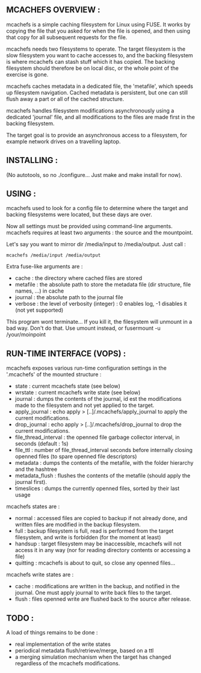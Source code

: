 MCACHEFS OVERVIEW :
-------------------

mcachefs is a simple caching filesystem for Linux using FUSE. It works 
by copying the file that you asked for when the file is opened, and then 
using that copy for all subsequent requests for the file. 

mcachefs needs two filesystems to operate. The target filesystem is the 
slow filesystem you want to cache accesses to, and the backing 
filesystem is where mcachefs can stash stuff which it has copied. The 
backing filesystem should therefore be on local disc, or the whole point 
of the exercise is gone.

mcachefs caches metadata in a dedicated file, the 'metafile', which speeds
up filesystem navigation. Cached metadata is persistent, but one can still
flush away a part or all of the cached structure.

mcachefs handles filesystem modifications asynchronously using a dedicated
'journal' file, and all modifications to the files are made first in the
backing filesystem.

The target goal is to provide an asynchronous access to a filesystem, for
example network drives on a travelling laptop.

INSTALLING :
------------

(No autotools, so no ./configure... Just make and make install for now).

USING :
-------

mcachefs used to look for a config file to determine where the target and
backing filesystems were located, but these days are over.

Now all settings must be provided using command-line arguments. mcachefs
requires at least two arguments : the source and the mountpoint.

Let's say you want to mirror dir /media/input to /media/output.
Just call :
```
mcachefs /media/input /media/output
```

Extra fuse-like arguments are : 
* cache :
  the directory where cached files are stored
* metafile :
 the absolute path to store the metadata file (dir structure, file names, ...) in cache
* journal : the absolute path to the journal file
* verbose : the level of verbosity (integer) : 0 enables log, -1 disables it
  (not yet supported)
  
This program wont terminate... If you kill it, the filesystem will unmount in 
a bad way. Don't do that. Use umount instead, or fusermount -u /your/moinpoint

RUN-TIME INTERFACE (VOPS) :
---------------------------

mcachefs exposes various run-time configuration settings in the '.mcachefs' of
the mounted structure :

 * state : current mcachefs state (see below)
 * wrstate : current mcachefs write state (see below)
 * journal : dumps the contents of the journal, id est the modifications made
   to the filesystem and not yet applied to the target.
 * apply_journal : echo apply > [..]/.mcachefs/apply_journal to apply the
   current modifications.
 * drop_journal : echo apply > [..]/.mcachefs/drop_journal to drop the
   current modifications.
 * file_thread_interval : the openned file garbage collector interval, in 
   seconds (default : 1s)
 * file_ttl : number of file_thread_interval seconds before internally closing
   openned files (to spare openned file descriptors)
 * metadata : dumps the contents of the metafile, with the folder hierarchy
   and the hashtree
 * metadata_flush : flushes the contents of the metafile (should apply the
   journal first).
 * timeslices : dumps the currently openned files, sorted by their last usage

mcachefs states are :
 * normal : accessed files are copied to backup if not already done, and
   written files are modified in the backup filesystem.
 * full : backup filesystem is full, read is performed from the target 
   filesystem, and write is forbidden (for the moment at least)
 * handsup : target filesystem may be inaccessible, mcachefs will not access
   it in any way (nor for reading directory contents or accessing a file)
 * quitting : mcachefs is about to quit, so close any openned files...

mcachefs write states are :
 * cache : modifications are written in the backup, and notified in the
   journal. One must apply journal to write back files to the target.
 * flush : files openned write are flushed back to the source after release.
 
 
TODO :
------

A load of things remains to be done :
- real implementation of the write states
- periodical metadata flush/retrieve/merge, based on a ttl
- a merging simulation mechanism when the target has changed regardless of the
  mcachefs modifications.

